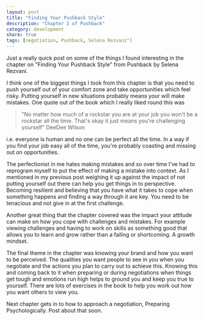 ```yaml
---
layout: post
title: "Finding Your Pushback Style"
description: "Chapter 2 of Pushback"
category: development
share: true
tags: [negotiation, Pushback, Selena Rezvani"]
---
```


Just a really quick post on some of the things I found interesting in the chapter on "Finding Your Pushback Style" from Pushback by Selena Rezvani.

I think one of the biggest things I took from this chapter is that you need to push yourself out of your comfort zone and take opportunities which feel risky. Putting yourself in new situations probably means your will make mistakes. One quote out of the book which I really liked round this was 

> "No matter how much of a rockstar you are at your job you won't be a rockstar all the time. That's okay it just means you're challenging yourself" DeeDee Wilson

i.e. everyone is human and no one can be perfect all the time. In a way if you find your job easy all of the time, you're probably coasting and missing out on opportunities.

The perfectionist in me hates making mistakes and so over time I've had to reprogram myself to put the effect of making a mistake into context. As I mentioned in my previous post weighing it up against the impact of not putting yourself out there can help you get things in to perspective. Becoming resilient and believing that you have what it takes to cope when something happens and finding a way through it are key. You need to be tenacious and not give in at the first challenge. 

Another great thing that the chapter covered was the impact your attitude can make on how you cope with challenges and mistakes. For example viewing challenges and having to work on skills as something good that allows you to learn and grow rather than a failing or shortcoming. A growth mindset.

The final theme in the chapter was knowing your brand and how you want to be perceived. The qualities you want people to see in you when  you negotiate and the actions you plan to carry out to achieve this. Knowing this and coming back to it when preparing or  during negotiations when things get tough and emotions run high helps to ground you and keep you true to yourself.  There are lots of exercises in the book to help you work out how you want others to view you.

Next chapter gets in to how to approach a negotiation, Preparing Psychologically. Post about that soon.

